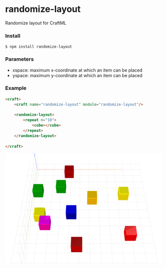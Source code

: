 # randomize-layout
Randomize layout for CraftML

### Install
    $ npm install randomize-layout

### Parameters
- xspace: maximum x-coordinate at which an item can be placed
- yspace: maximum y-coordinate at which an item can be placed

### Example
```html
<craft>
    <craft name="randomize-layout" module="randomize-layout"/>
    
    <randomize-layout>
        <repeat n="10">
            <cube></cube>
        </repeat>
    </randomize-layout> 

</craft>
```

![example](example.png)
